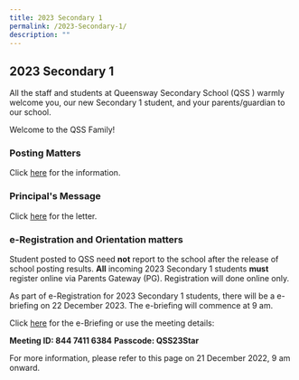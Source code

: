 ```yaml
---
title: 2023 Secondary 1
permalink: /2023-Secondary-1/
description: ""
---
```


## **2023 Secondary 1**
All the staff and students at Queensway Secondary School (QSS ) warmly welcome you, our new Secondary 1 student, and your parents/guardian to our school.

Welcome to the QSS Family!   

### **Posting Matters**

Click [here](https://drive.google.com/file/d/12hHYAbJ0LY_HBTDgoBaIJEx504hYt-qD/view?usp=share_link) for the information.  

### **Principal's Message**

Click [here](https://drive.google.com/file/d/1lQmWWV0oHg6dKUEBpXTSPZnbyaORd302/view?usp=share_link) for the letter.  

### **e-Registration and Orientation matters**
Student posted to QSS need **not** report to the school after the release of school posting results. **All** incoming 2023 Secondary 1 students **must** register online via Parents Gateway (PG). Registration will done online only.

As part of e-Registration for 2023 Secondary 1 students, there will be a e-briefing on 22 December 2023. The e-briefing will commence at 9 am.
       
Click [here](https://moe-singapore.zoom.us/j/84474116384) for the e-Briefing or use the meeting details:

**Meeting ID: 844 7411 6384**
**Passcode: QSS23Star**
        
For more information, please refer to this page on 21 December 2022, 9 am onward.